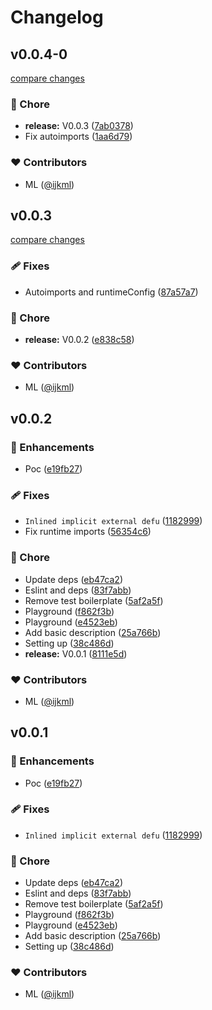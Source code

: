 # Changelog


## v0.0.4-0

[compare changes](https://github.com/ijkml/nuxima/compare/v0.0.3...v0.0.4-0)

### 🏡 Chore

- **release:** V0.0.3 ([7ab0378](https://github.com/ijkml/nuxima/commit/7ab0378))
- Fix autoimports ([1aa6d79](https://github.com/ijkml/nuxima/commit/1aa6d79))

### ❤️ Contributors

- ML ([@ijkml](http://github.com/ijkml))

## v0.0.3

[compare changes](https://github.com/ijkml/nuxima/compare/v0.0.2...v0.0.3)

### 🩹 Fixes

- Autoimports and runtimeConfig ([87a57a7](https://github.com/ijkml/nuxima/commit/87a57a7))

### 🏡 Chore

- **release:** V0.0.2 ([e838c58](https://github.com/ijkml/nuxima/commit/e838c58))

### ❤️ Contributors

- ML ([@ijkml](http://github.com/ijkml))

## v0.0.2


### 🚀 Enhancements

- Poc ([e19fb27](https://github.com/ijkml/nuxima/commit/e19fb27))

### 🩹 Fixes

- `Inlined implicit external defu` ([1182999](https://github.com/ijkml/nuxima/commit/1182999))
- Fix runtime imports ([56354c6](https://github.com/ijkml/nuxima/commit/56354c6))

### 🏡 Chore

- Update deps ([eb47ca2](https://github.com/ijkml/nuxima/commit/eb47ca2))
- Eslint and deps ([83f7abb](https://github.com/ijkml/nuxima/commit/83f7abb))
- Remove test boilerplate ([5af2a5f](https://github.com/ijkml/nuxima/commit/5af2a5f))
- Playground ([f862f3b](https://github.com/ijkml/nuxima/commit/f862f3b))
- Playground ([e4523eb](https://github.com/ijkml/nuxima/commit/e4523eb))
- Add basic description ([25a766b](https://github.com/ijkml/nuxima/commit/25a766b))
- Setting up ([38c486d](https://github.com/ijkml/nuxima/commit/38c486d))
- **release:** V0.0.1 ([8111e5d](https://github.com/ijkml/nuxima/commit/8111e5d))

### ❤️ Contributors

- ML ([@ijkml](http://github.com/ijkml))

## v0.0.1


### 🚀 Enhancements

- Poc ([e19fb27](https://github.com/ijkml/nuxima/commit/e19fb27))

### 🩹 Fixes

- `Inlined implicit external defu` ([1182999](https://github.com/ijkml/nuxima/commit/1182999))

### 🏡 Chore

- Update deps ([eb47ca2](https://github.com/ijkml/nuxima/commit/eb47ca2))
- Eslint and deps ([83f7abb](https://github.com/ijkml/nuxima/commit/83f7abb))
- Remove test boilerplate ([5af2a5f](https://github.com/ijkml/nuxima/commit/5af2a5f))
- Playground ([f862f3b](https://github.com/ijkml/nuxima/commit/f862f3b))
- Playground ([e4523eb](https://github.com/ijkml/nuxima/commit/e4523eb))
- Add basic description ([25a766b](https://github.com/ijkml/nuxima/commit/25a766b))
- Setting up ([38c486d](https://github.com/ijkml/nuxima/commit/38c486d))

### ❤️ Contributors

- ML ([@ijkml](http://github.com/ijkml))

